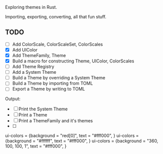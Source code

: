Exploring themes in Rust.

Importing, exporting, converting, all that fun stuff.

## TODO

- [ ] Add ColorScale, ColorScaleSet, ColorScales
- [x] Add UIColor
- [x] Add ThemeFamily, Theme
- [x] Build a macro for constructing Theme, UIColor, ColorScales
- [ ] Add Theme Registry
- [ ] Add a System Theme
- [ ] Build a Theme by overriding a System Theme
- [ ] Build a Theme by importing from TOML
- [ ] Export a Theme by writing to TOML

Output:
- [ ] Print the System Theme
- [ ] Print a Theme
- [ ] Print a ThemeFamily and it's themes
- [ ]

ui-colors = {background = "red[0]", text = "#fff000", }
ui-colors = {background = "#ffffff", text = "#fff000", }
ui-colors = {background = "360, 100, 100, 1", text = "#fff000", }
